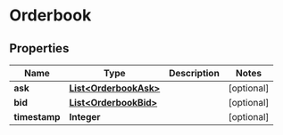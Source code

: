 # Orderbook

## Properties
Name | Type | Description | Notes
------------ | ------------- | ------------- | -------------
**ask** | [**List&lt;OrderbookAsk&gt;**](OrderbookAsk.md) |  |  [optional]
**bid** | [**List&lt;OrderbookBid&gt;**](OrderbookBid.md) |  |  [optional]
**timestamp** | **Integer** |  |  [optional]
